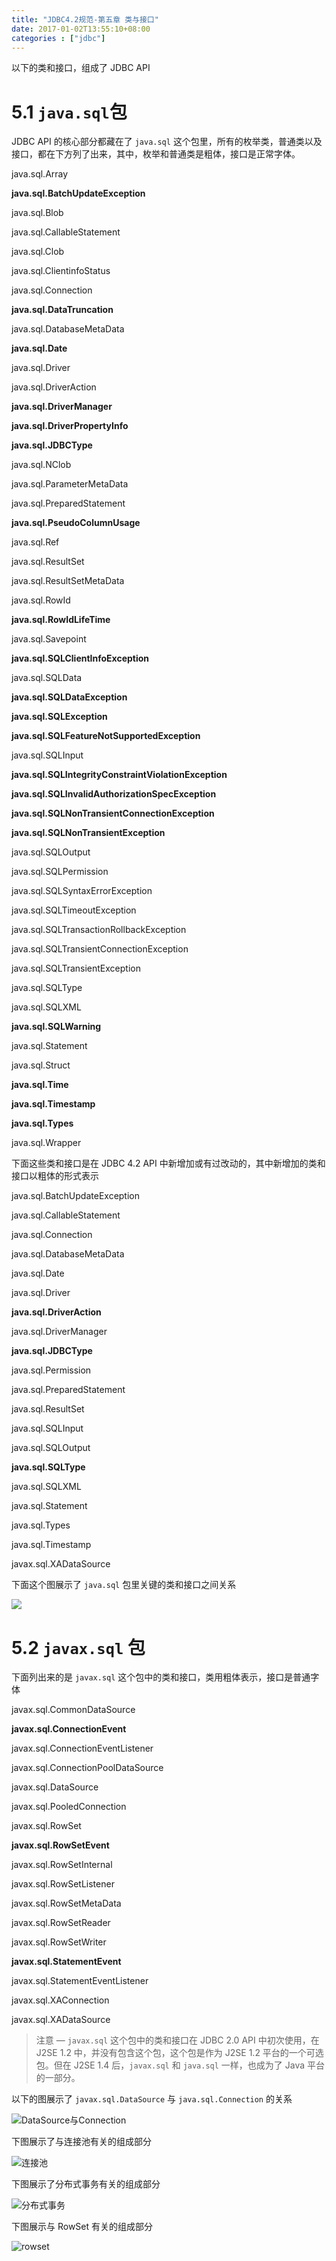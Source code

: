 ```yaml
---
title: "JDBC4.2规范-第五章 类与接口"
date: 2017-01-02T13:55:10+08:00
categories : ["jdbc"]
---
```



以下的类和接口，组成了 JDBC API

# 5.1 `java.sql`包

JDBC API 的核心部分都藏在了 `java.sql` 这个包里，所有的枚举类，普通类以及接口，都在下方列了出来，其中，枚举和普通类是粗体，接口是正常字体。

java.sql.Array

**java.sql.BatchUpdateException**

java.sql.Blob

java.sql.CallableStatement

java.sql.Clob

java.sql.ClientinfoStatus

java.sql.Connection

**java.sql.DataTruncation**

java.sql.DatabaseMetaData

**java.sql.Date**

java.sql.Driver

java.sql.DriverAction

**java.sql.DriverManager**

**java.sql.DriverPropertyInfo**

**java.sql.JDBCType**

java.sql.NClob

java.sql.ParameterMetaData

java.sql.PreparedStatement

**java.sql.PseudoColumnUsage**

java.sql.Ref

java.sql.ResultSet

java.sql.ResultSetMetaData

java.sql.RowId

**java.sql.RowIdLifeTime**

java.sql.Savepoint

**java.sql.SQLClientInfoException**

java.sql.SQLData

**java.sql.SQLDataException**

**java.sql.SQLException**

**java.sql.SQLFeatureNotSupportedException**

java.sql.SQLInput

**java.sql.SQLIntegrityConstraintViolationException**

**java.sql.SQLInvalidAuthorizationSpecException**

**java.sql.SQLNonTransientConnectionException**

**java.sql.SQLNonTransientException**

java.sql.SQLOutput

java.sql.SQLPermission

java.sql.SQLSyntaxErrorException

java.sql.SQLTimeoutException

java.sql.SQLTransactionRollbackException

java.sql.SQLTransientConnectionException

java.sql.SQLTransientException

java.sql.SQLType

java.sql.SQLXML

**java.sql.SQLWarning**

java.sql.Statement

java.sql.Struct

**java.sql.Time**

**java.sql.Timestamp**

**java.sql.Types**

java.sql.Wrapper

下面这些类和接口是在 JDBC 4.2 API 中新增加或有过改动的，其中新增加的类和接口以粗体的形式表示

java.sql.BatchUpdateException

java.sql.CallableStatement

java.sql.Connection

java.sql.DatabaseMetaData

java.sql.Date

java.sql.Driver

**java.sql.DriverAction**

java.sql.DriverManager

**java.sql.JDBCType**

java.sql.Permission

java.sql.PreparedStatement

java.sql.ResultSet

java.sql.SQLInput

java.sql.SQLOutput

**java.sql.SQLType**

java.sql.SQLXML

java.sql.Statement

java.sql.Types

java.sql.Timestamp

javax.sql.XADataSource

下面这个图展示了 `java.sql` 包里关键的类和接口之间关系

![](/classes-interfaces.jpg)

# 5.2 `javax.sql` 包

下面列出来的是 `javax.sql` 这个包中的类和接口，类用粗体表示，接口是普通字体

javax.sql.CommonDataSource

**javax.sql.ConnectionEvent**

javax.sql.ConnectionEventListener

javax.sql.ConnectionPoolDataSource

javax.sql.DataSource

javax.sql.PooledConnection

javax.sql.RowSet

**javax.sql.RowSetEvent**

javax.sql.RowSetInternal

javax.sql.RowSetListener

javax.sql.RowSetMetaData

javax.sql.RowSetReader

javax.sql.RowSetWriter

**javax.sql.StatementEvent**

javax.sql.StatementEventListener

javax.sql.XAConnection

javax.sql.XADataSource

> 注意 — `javax.sql` 这个包中的类和接口在 JDBC 2.0 API 中初次使用，在 J2SE 1.2 中，并没有包含这个包，这个包是作为 J2SE 1.2 平台的一个可选包。但在 J2SE 1.4 后，`javax.sql` 和 `java.sql` 一样，也成为了 Java 平台的一部分。

以下的图展示了 `javax.sql.DataSource` 与 `java.sql.Connection` 的关系

![DataSource与Connection](/assets/jdbc4.2-spec-5/ds_conn.jpg)

下图展示了与连接池有关的组成部分

![连接池](/assets/jdbc4.2-spec-5/pool.jpg)

下图展示了分布式事务有关的组成部分

![分布式事务](/assets/jdbc4.2-spec-5/dt.jpg)

下图展示与 RowSet 有关的组成部分

![rowset](/assets/jdbc4.2-spec-5/rowset.jpg)